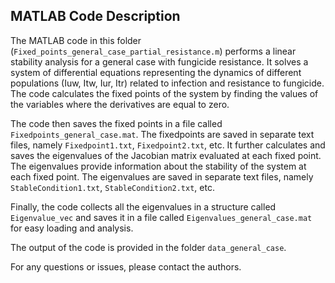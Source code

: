 ## MATLAB Code Description

The MATLAB code in this folder (`Fixed_points_general_case_partial_resistance.m`) performs a linear stability analysis for a general case with fungicide resistance. It solves a system of differential equations representing the dynamics of different populations (Iuw, Itw, Iur, Itr) related to infection and resistance to fungicide. The code calculates the fixed points of the system by finding the values of the variables where the derivatives are equal to zero.

The code then saves the fixed points in a file called `Fixedpoints_general_case.mat`. The fixedpoints are saved in separate text files, namely `Fixedpoint1.txt`, `Fixedpoint2.txt`, etc. It further calculates and saves the eigenvalues of the Jacobian matrix evaluated at each fixed point. The eigenvalues provide information about the stability of the system at each fixed point. The eigenvalues are saved in separate text files, namely `StableCondition1.txt`, `StableCondition2.txt`, etc.

Finally, the code collects all the eigenvalues in a structure called `Eigenvalue_vec` and saves it in a file called `Eigenvalues_general_case.mat` for easy loading and analysis.

The output of the code is provided in the folder `data_general_case`.

For any questions or issues, please contact the authors.